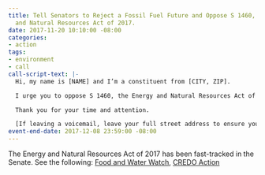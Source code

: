 ```yaml
---
title: Tell Senators to Reject a Fossil Fuel Future and Oppose S 1460, the Energy
  and Natural Resources Act of 2017.
date: 2017-11-20 10:10:00 -08:00
categories:
- action
tags:
- environment
- call
call-script-text: |-
  Hi, my name is [NAME] and I’m a constituent from [CITY, ZIP].

  I urge you to oppose S 1460, the Energy and Natural Resources Act of 2017.  This bill would increase dependence on fossil fuels for decades.  It would expedite build-out of fossil fuel infrastructure, speed development of LNG terminals and lead to increased fracking.  I want to ensure a future without global warming for my children, and we cannot afford to give fossil fuels any advantage.  We should be creating jobs and a better future through renewable energy, yet this bill amazingly includes no provisions for solar or wind energy. Please vote no.

  Thank you for your time and attention.

  [If leaving a voicemail, leave your full street address to ensure your call is tallied]
event-end-date: 2017-12-08 23:59:00 -08:00
---
```


The Energy and Natural Resources Act of 2017 has been fast-tracked in the Senate. See the following:  [Food and Water Watch](https://www.foodandwaterwatch.org/sites/default/files/opposition_to_s_1460.pdf), [CREDO Action](https://act.credoaction.com/sign/dirty_energy)